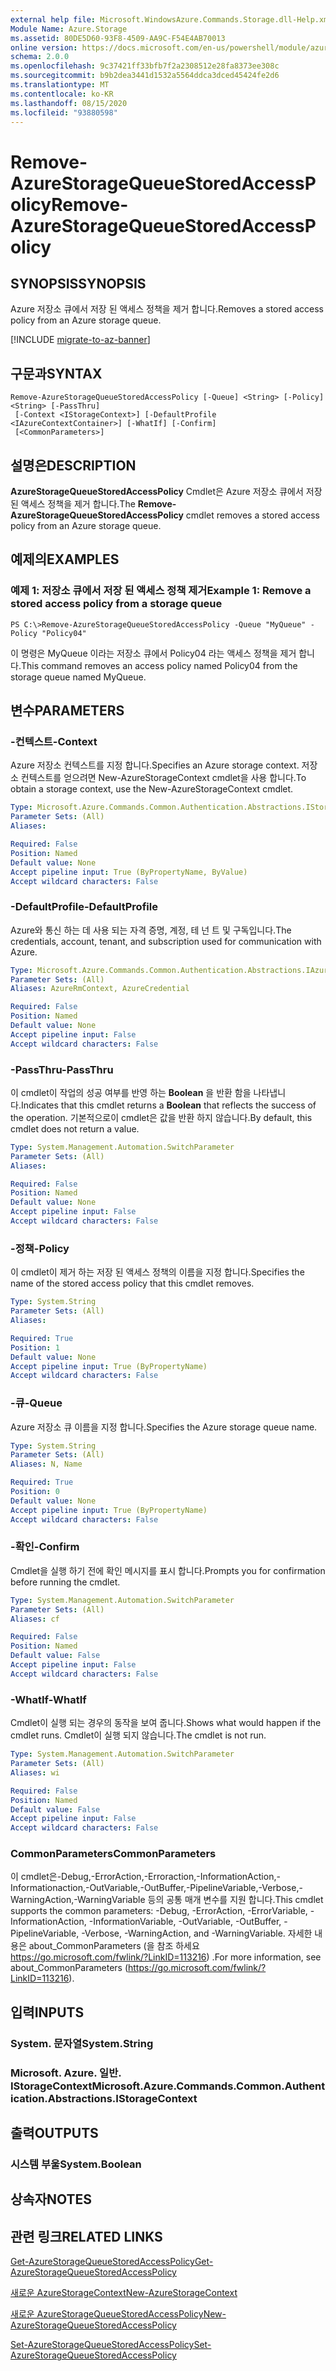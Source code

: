 ```yaml
---
external help file: Microsoft.WindowsAzure.Commands.Storage.dll-Help.xml
Module Name: Azure.Storage
ms.assetid: 80DE5D60-93F8-4509-AA9C-F54E4AB70013
online version: https://docs.microsoft.com/en-us/powershell/module/azure.storage/remove-azurestoragequeuestoredaccesspolicy
schema: 2.0.0
ms.openlocfilehash: 9c37421ff33bfb7f2a2308512e28fa8373ee308c
ms.sourcegitcommit: b9b2dea3441d1532a5564ddca3dced45424fe2d6
ms.translationtype: MT
ms.contentlocale: ko-KR
ms.lasthandoff: 08/15/2020
ms.locfileid: "93880598"
---
```

# <span data-ttu-id="372fc-101">Remove-AzureStorageQueueStoredAccessPolicy</span><span class="sxs-lookup"><span data-stu-id="372fc-101">Remove-AzureStorageQueueStoredAccessPolicy</span></span>

## <span data-ttu-id="372fc-102">SYNOPSIS</span><span class="sxs-lookup"><span data-stu-id="372fc-102">SYNOPSIS</span></span>
<span data-ttu-id="372fc-103">Azure 저장소 큐에서 저장 된 액세스 정책을 제거 합니다.</span><span class="sxs-lookup"><span data-stu-id="372fc-103">Removes a stored access policy from an Azure storage queue.</span></span>

[!INCLUDE [migrate-to-az-banner](../../includes/migrate-to-az-banner.md)]

## <span data-ttu-id="372fc-104">구문과</span><span class="sxs-lookup"><span data-stu-id="372fc-104">SYNTAX</span></span>

```
Remove-AzureStorageQueueStoredAccessPolicy [-Queue] <String> [-Policy] <String> [-PassThru]
 [-Context <IStorageContext>] [-DefaultProfile <IAzureContextContainer>] [-WhatIf] [-Confirm]
 [<CommonParameters>]
```

## <span data-ttu-id="372fc-105">설명은</span><span class="sxs-lookup"><span data-stu-id="372fc-105">DESCRIPTION</span></span>
<span data-ttu-id="372fc-106">**AzureStorageQueueStoredAccessPolicy** Cmdlet은 Azure 저장소 큐에서 저장 된 액세스 정책을 제거 합니다.</span><span class="sxs-lookup"><span data-stu-id="372fc-106">The **Remove-AzureStorageQueueStoredAccessPolicy** cmdlet removes a stored access policy from an Azure storage queue.</span></span>

## <span data-ttu-id="372fc-107">예제의</span><span class="sxs-lookup"><span data-stu-id="372fc-107">EXAMPLES</span></span>

### <span data-ttu-id="372fc-108">예제 1: 저장소 큐에서 저장 된 액세스 정책 제거</span><span class="sxs-lookup"><span data-stu-id="372fc-108">Example 1: Remove a stored access policy from a storage queue</span></span>
```
PS C:\>Remove-AzureStorageQueueStoredAccessPolicy -Queue "MyQueue" -Policy "Policy04"
```

<span data-ttu-id="372fc-109">이 명령은 MyQueue 이라는 저장소 큐에서 Policy04 라는 액세스 정책을 제거 합니다.</span><span class="sxs-lookup"><span data-stu-id="372fc-109">This command removes an access policy named Policy04 from the storage queue named MyQueue.</span></span>

## <span data-ttu-id="372fc-110">변수</span><span class="sxs-lookup"><span data-stu-id="372fc-110">PARAMETERS</span></span>

### <span data-ttu-id="372fc-111">-컨텍스트</span><span class="sxs-lookup"><span data-stu-id="372fc-111">-Context</span></span>
<span data-ttu-id="372fc-112">Azure 저장소 컨텍스트를 지정 합니다.</span><span class="sxs-lookup"><span data-stu-id="372fc-112">Specifies an Azure storage context.</span></span>
<span data-ttu-id="372fc-113">저장소 컨텍스트를 얻으려면 New-AzureStorageContext cmdlet을 사용 합니다.</span><span class="sxs-lookup"><span data-stu-id="372fc-113">To obtain a storage context, use the New-AzureStorageContext cmdlet.</span></span>

```yaml
Type: Microsoft.Azure.Commands.Common.Authentication.Abstractions.IStorageContext
Parameter Sets: (All)
Aliases:

Required: False
Position: Named
Default value: None
Accept pipeline input: True (ByPropertyName, ByValue)
Accept wildcard characters: False
```

### <span data-ttu-id="372fc-114">-DefaultProfile</span><span class="sxs-lookup"><span data-stu-id="372fc-114">-DefaultProfile</span></span>
<span data-ttu-id="372fc-115">Azure와 통신 하는 데 사용 되는 자격 증명, 계정, 테 넌 트 및 구독입니다.</span><span class="sxs-lookup"><span data-stu-id="372fc-115">The credentials, account, tenant, and subscription used for communication with Azure.</span></span>

```yaml
Type: Microsoft.Azure.Commands.Common.Authentication.Abstractions.IAzureContextContainer
Parameter Sets: (All)
Aliases: AzureRmContext, AzureCredential

Required: False
Position: Named
Default value: None
Accept pipeline input: False
Accept wildcard characters: False
```

### <span data-ttu-id="372fc-116">-PassThru</span><span class="sxs-lookup"><span data-stu-id="372fc-116">-PassThru</span></span>
<span data-ttu-id="372fc-117">이 cmdlet이 작업의 성공 여부를 반영 하는 **Boolean** 을 반환 함을 나타냅니다.</span><span class="sxs-lookup"><span data-stu-id="372fc-117">Indicates that this cmdlet returns a **Boolean** that reflects the success of the operation.</span></span>
<span data-ttu-id="372fc-118">기본적으로이 cmdlet은 값을 반환 하지 않습니다.</span><span class="sxs-lookup"><span data-stu-id="372fc-118">By default, this cmdlet does not return a value.</span></span>

```yaml
Type: System.Management.Automation.SwitchParameter
Parameter Sets: (All)
Aliases:

Required: False
Position: Named
Default value: None
Accept pipeline input: False
Accept wildcard characters: False
```

### <span data-ttu-id="372fc-119">-정책</span><span class="sxs-lookup"><span data-stu-id="372fc-119">-Policy</span></span>
<span data-ttu-id="372fc-120">이 cmdlet이 제거 하는 저장 된 액세스 정책의 이름을 지정 합니다.</span><span class="sxs-lookup"><span data-stu-id="372fc-120">Specifies the name of the stored access policy that this cmdlet removes.</span></span>

```yaml
Type: System.String
Parameter Sets: (All)
Aliases:

Required: True
Position: 1
Default value: None
Accept pipeline input: True (ByPropertyName)
Accept wildcard characters: False
```

### <span data-ttu-id="372fc-121">-큐</span><span class="sxs-lookup"><span data-stu-id="372fc-121">-Queue</span></span>
<span data-ttu-id="372fc-122">Azure 저장소 큐 이름을 지정 합니다.</span><span class="sxs-lookup"><span data-stu-id="372fc-122">Specifies the Azure storage queue name.</span></span>

```yaml
Type: System.String
Parameter Sets: (All)
Aliases: N, Name

Required: True
Position: 0
Default value: None
Accept pipeline input: True (ByPropertyName)
Accept wildcard characters: False
```

### <span data-ttu-id="372fc-123">-확인</span><span class="sxs-lookup"><span data-stu-id="372fc-123">-Confirm</span></span>
<span data-ttu-id="372fc-124">Cmdlet을 실행 하기 전에 확인 메시지를 표시 합니다.</span><span class="sxs-lookup"><span data-stu-id="372fc-124">Prompts you for confirmation before running the cmdlet.</span></span>

```yaml
Type: System.Management.Automation.SwitchParameter
Parameter Sets: (All)
Aliases: cf

Required: False
Position: Named
Default value: False
Accept pipeline input: False
Accept wildcard characters: False
```

### <span data-ttu-id="372fc-125">-WhatIf</span><span class="sxs-lookup"><span data-stu-id="372fc-125">-WhatIf</span></span>
<span data-ttu-id="372fc-126">Cmdlet이 실행 되는 경우의 동작을 보여 줍니다.</span><span class="sxs-lookup"><span data-stu-id="372fc-126">Shows what would happen if the cmdlet runs.</span></span>
<span data-ttu-id="372fc-127">Cmdlet이 실행 되지 않습니다.</span><span class="sxs-lookup"><span data-stu-id="372fc-127">The cmdlet is not run.</span></span>

```yaml
Type: System.Management.Automation.SwitchParameter
Parameter Sets: (All)
Aliases: wi

Required: False
Position: Named
Default value: False
Accept pipeline input: False
Accept wildcard characters: False
```

### <span data-ttu-id="372fc-128">CommonParameters</span><span class="sxs-lookup"><span data-stu-id="372fc-128">CommonParameters</span></span>
<span data-ttu-id="372fc-129">이 cmdlet은-Debug,-ErrorAction,-Erroraction,-InformationAction,-Informationaction,-OutVariable,-OutBuffer,-PipelineVariable,-Verbose,-WarningAction,-WarningVariable 등의 공통 매개 변수를 지원 합니다.</span><span class="sxs-lookup"><span data-stu-id="372fc-129">This cmdlet supports the common parameters: -Debug, -ErrorAction, -ErrorVariable, -InformationAction, -InformationVariable, -OutVariable, -OutBuffer, -PipelineVariable, -Verbose, -WarningAction, and -WarningVariable.</span></span> <span data-ttu-id="372fc-130">자세한 내용은 about_CommonParameters (을 참조 하세요 https://go.microsoft.com/fwlink/?LinkID=113216) .</span><span class="sxs-lookup"><span data-stu-id="372fc-130">For more information, see about_CommonParameters (https://go.microsoft.com/fwlink/?LinkID=113216).</span></span>

## <span data-ttu-id="372fc-131">입력</span><span class="sxs-lookup"><span data-stu-id="372fc-131">INPUTS</span></span>

### <span data-ttu-id="372fc-132">System. 문자열</span><span class="sxs-lookup"><span data-stu-id="372fc-132">System.String</span></span>

### <span data-ttu-id="372fc-133">Microsoft. Azure. 일반. IStorageContext</span><span class="sxs-lookup"><span data-stu-id="372fc-133">Microsoft.Azure.Commands.Common.Authentication.Abstractions.IStorageContext</span></span>

## <span data-ttu-id="372fc-134">출력</span><span class="sxs-lookup"><span data-stu-id="372fc-134">OUTPUTS</span></span>

### <span data-ttu-id="372fc-135">시스템 부울</span><span class="sxs-lookup"><span data-stu-id="372fc-135">System.Boolean</span></span>

## <span data-ttu-id="372fc-136">상속자</span><span class="sxs-lookup"><span data-stu-id="372fc-136">NOTES</span></span>

## <span data-ttu-id="372fc-137">관련 링크</span><span class="sxs-lookup"><span data-stu-id="372fc-137">RELATED LINKS</span></span>

[<span data-ttu-id="372fc-138">Get-AzureStorageQueueStoredAccessPolicy</span><span class="sxs-lookup"><span data-stu-id="372fc-138">Get-AzureStorageQueueStoredAccessPolicy</span></span>](./Get-AzureStorageQueueStoredAccessPolicy.md)

[<span data-ttu-id="372fc-139">새로운 AzureStorageContext</span><span class="sxs-lookup"><span data-stu-id="372fc-139">New-AzureStorageContext</span></span>](./New-AzureStorageContext.md)

[<span data-ttu-id="372fc-140">새로운 AzureStorageQueueStoredAccessPolicy</span><span class="sxs-lookup"><span data-stu-id="372fc-140">New-AzureStorageQueueStoredAccessPolicy</span></span>](./New-AzureStorageQueueStoredAccessPolicy.md)

[<span data-ttu-id="372fc-141">Set-AzureStorageQueueStoredAccessPolicy</span><span class="sxs-lookup"><span data-stu-id="372fc-141">Set-AzureStorageQueueStoredAccessPolicy</span></span>](./Set-AzureStorageQueueStoredAccessPolicy.md)
